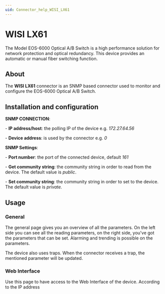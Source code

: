 ```yaml
---
uid: Connector_help_WISI_LX61
---
```


# WISI LX61

The Model EOS-6000 Optical A/B Switch is a high performance solution for network protection and optical redundancy. This device provides an automatic or manual fiber switching function.

## About

The **WISI LX61** connector is an SNMP based connector used to monitor and configure the EOS-6000 Optical A/B Switch.

## Installation and configuration

**SNMP CONNECTION**:

\- **IP address/host**: the polling IP of the device e.g. *172.27.64.56*

\- **Device address**: is used by the connector e.g. *0*

**SNMP Settings**:

\- **Port number**: the port of the connected device, default *161*

\- **Get community string**: the community string in order to read from the device. The default value is *public*.

\- **Set community string**: the community string in order to set to the device. The default value is *private.*

## Usage

### General

The general page gives you an overview of all the parameters.
On the left side you can see all the reading parameters, on the right side, you've got the parameters that can be set.
Alarming and trending is possible on the parameters.

The device also uses traps. When the connector receives a trap, the mentioned parameter will be updated.

### Web Interface

Use this page to have access to the Web Interface of the device. According to the IP address
